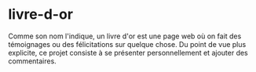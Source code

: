 # livre-d-or
Comme son nom l'indique, un livre d'or est une page web où on fait des témoignages ou des félicitations sur quelque chose. Du point de vue plus explicite,  ce projet consiste à se présenter personnellement et ajouter des commentaires.
